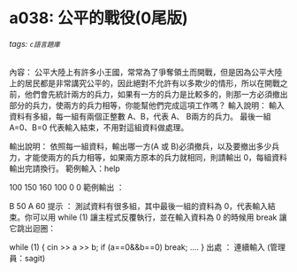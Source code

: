 # a038: 公平的戰役(0尾版)
###### tags: `c語言題庫`

內容：
公平大陸上有許多小王國，常常為了爭奪領土而開戰，但是因為公平大陸上的居民都是非常講究公平的，因此絕對不允許有以多欺少的情形，所以在開戰之前，他們會先統計兩方的兵力，如果有一方的兵力是比較多的，則那一方必須撤出部分的兵力，使兩方的兵力相等，你能幫他們完成這項工作嗎？
輸入說明：
輸入資料有多組，每一組有兩個正整數 A、B，代表 A、 B兩方的兵力。
最後一組 A=0、B=0 代表輸入結束，不用對這組資料做處理。

輸出說明：
依照每一組資料，輸出哪一方(A 或 B)必須撤兵，以及要撤出多少兵力，才能使兩方的兵力相等，如果兩方原本的兵力就相同，則請輸出 0，每組資料輸出完請換行。
範例輸入：help

100 150
160 100
0 0
範例輸出 ：

B 50
A 60
提示 ：
測試資料有很多組，其中最後一組的資料為 0，代表輸入結束。你可以用 while (1) 讓主程式反覆執行，並在輸入資料為 0 的時候用 break 讓它跳出迴圈：

while (1)
{
    cin >> a >> b;
    if (a==0&&b==0) break;
    ....
}
出處 ：
連續輸入 (管理員：sagit)